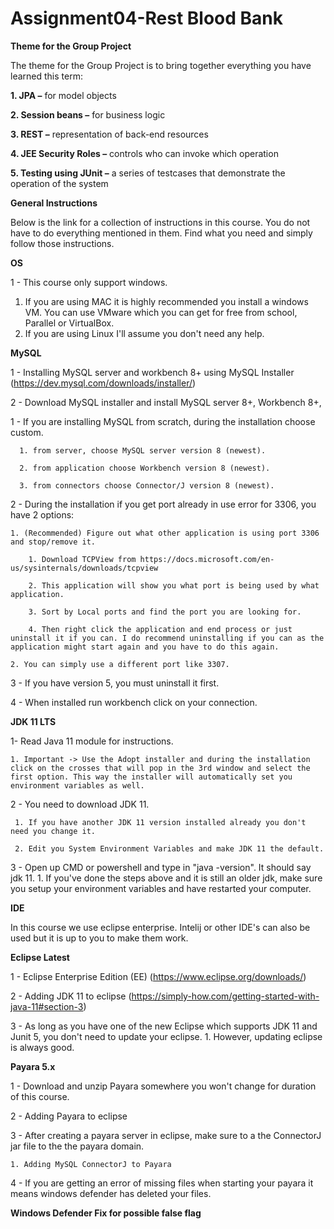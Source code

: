# Assignment04-Rest Blood Bank

**Theme for the Group Project**

The theme for the Group Project is to bring together everything you have learned this term:

**1. JPA –** for model objects

**2. Session beans –** for business logic

**3. REST –** representation of back-end resources

**4. JEE Security Roles –** controls who can invoke which operation

**5. Testing using JUnit –** a series of testcases that demonstrate the operation of the system


**General Instructions**

Below is the link for a collection of instructions in this course. You do not have to do everything mentioned in them. Find what you need and simply follow those instructions.

**OS**

1 - This course only support windows.
   1. If you are using MAC it is highly recommended you install a windows VM. You can use VMware which you can get for free from school, Parallel or VirtualBox.
   2. If you are using Linux I'll assume you don't need any help.

**MySQL**

1 - Installing MySQL server and workbench 8+ using MySQL Installer (https://dev.mysql.com/downloads/installer/)

2 - Download MySQL installer and install MySQL server 8+, Workbench 8+,

1 - If you are installing MySQL from scratch, during the installation choose custom.

      1. from server, choose MySQL server version 8 (newest).
      
      2. from application choose Workbench version 8 (newest).
      
      3. from connectors choose Connector/J version 8 (newest).

2 - During the installation if you get port already in use error for 3306, you have 2 options:
    
    1. (Recommended) Figure out what other application is using port 3306 and stop/remove it.
        
        1. Download TCPView from https://docs.microsoft.com/en-us/sysinternals/downloads/tcpview
        
        2. This application will show you what port is being used by what application.
        
        3. Sort by Local ports and find the port you are looking for.
        
        4. Then right click the application and end process or just uninstall it if you can. I do recommend uninstalling if you can as the application might start again and you have to do this again.
    
    2. You can simply use a different port like 3307.

3 - If you have version 5, you must uninstall it first.

4 - When installed run workbench click on your connection.

**JDK 11 LTS**

1- Read Java 11 module for instructions.
    
    1. Important -> Use the Adopt installer and during the installation click on the crosses that will pop in the 3rd window and select the first option. This way the installer will automatically set you environment variables as well.

2 - You need to download JDK 11.
     
     1. If you have another JDK 11 version installed already you don't need you change it.
     
     2. Edit you System Environment Variables and make JDK 11 the default.

3 - Open up CMD or powershell and type in "java -version". It should say jdk 11.
     1. If you've done the steps above and it is still an older jdk, make sure you setup your environment variables and have restarted your computer.

**IDE**

In this course we use eclipse enterprise. Intelij or other IDE's can also be used but it is up to you to make them work.

**Eclipse Latest**

1 - Eclipse Enterprise Edition (EE) (https://www.eclipse.org/downloads/)

2 - Adding JDK 11 to eclipse (https://simply-how.com/getting-started-with-java-11#section-3)

3 - As long as you have one of the new Eclipse which supports JDK 11 and Junit 5, you don't need to update your eclipse.
    1. However, updating eclipse is always good.

**Payara 5.x**

1 - Download and unzip Payara somewhere you won't change for duration of this course.

2 - Adding Payara to eclipse

3 - After creating a payara server in eclipse, make sure to a the ConnectorJ jar file to the the payara domain.
    
    1. Adding MySQL ConnectorJ to Payara

4 - If you are getting an error of missing files when starting your payara it means windows defender has deleted your files.

**Windows Defender Fix for possible false flag**


